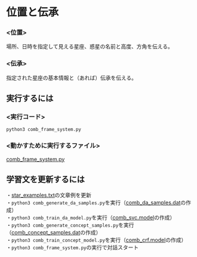 # 位置と伝承
### <位置>  
場所、日時を指定して見える星座、惑星の名前と高度、方角を伝える。

### <伝承>  
指定された星座の基本情報と（あれば）伝承を伝える。

## 実行するには  
### <実行コード>  
`python3 comb_frame_system.py`  

### <動かすために実行するファイル>  
[comb_frame_system.py](https://github.com/oshiooshi/Orbit/blob/main/oshio/comb_lore_pos/comb_frame_system.py)  

## 学習文を更新するには  
・[star_examples.txt](https://github.com/oshiooshi/Orbit/blob/main/oshio/comb_lore_pos/star_examples.txt)の文章例を更新  
・`python3 comb_generate_da_samples.py`を実行（[comb_da_samples.dat](https://github.com/oshiooshi/Orbit/blob/main/oshio/comb_lore_pos/comb_da_samples.dat)の作成）  
・`python3 comb_train_da_model.py`を実行（[comb_svc.model](https://github.com/oshiooshi/Orbit/blob/main/oshio/comb_lore_pos/comb_svc.model)の作成）  
・`python3 comb_generate_concept_samples.py`を実行（[comb_concept_samples.dat](https://github.com/oshiooshi/Orbit/blob/main/oshio/comb_lore_pos/comb_concept_samples.dat)の作成）  
・`python3 comb_train_concept_model.py`を実行（[comb_crf.model](https://github.com/oshiooshi/Orbit/blob/main/oshio/comb_lore_pos/comb_crf.model)の作成）  
・`python3 comb_frame_system.py`の実行で対話スタート  
